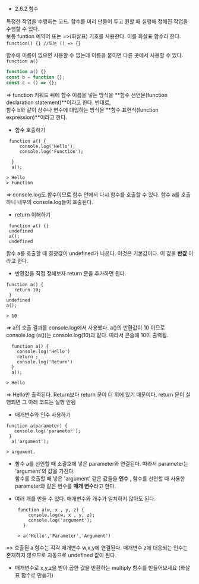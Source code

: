 * 2.6.2 함수  

특정한 작업을 수행하는 코드. 함수를 미리 만들어 두고 원할 때 실행해 정해진 작업을 수행할 수 있다.  
보통 funtion 예약어 또는 =>(화살표) 기호를 사용한다. 이를 화살표 함수라 한다.  
`function() {} //또는 () => {}`

함수에 이름이 없으면 사용할 수 없는데 이름을 붙이면 다른 곳에서 사용할 수 있다.  
`function a()` 

```javascript
function a() {}  
const b = function {};  
const c = () => {};  
``` 

=> function 키워드 뒤에 함수 이름을 넣는 방식을 **함수 선언문(function declaration statement)**이라고 한다. 반대로,  
   함수 b와 같이 상수나 변수에 대입하는 방식을 **함수 표현식(function expression)**이라고 한다.  

* 함수 호출하기
```
 function a() {
     console.log('Hello');
     console.log('Function');

  }
  a();
  
> Hello
> Function
```

=> console.log도 함수이므로 함수 안에서 다시 함수를 호출할 수 있다. 함수 a를 호출하니 내부의 console.log들이 호출된다.  

* return 이해하기  
```
 function a() {}  
 undefined  
 a();  
 undefined  
```
함수 a를 호출할 때 결괏값이 undefined가 나온다. 이것은 기본값이다. 이 값을 **반값** 이라고 한다.  

* 반환값을 직접 정해보자 return 문을 추가하면 된다.
 ```
 function a() {  
    return 10;  
  }   
 undefined  
 a();  
 
 > 10 
 ```
 
=> a의 호출 결과를 console.log에서 사용했다. a()의 반환값이 10 이므로 console.log (a())는 console.log(10)과 같다. 따라서 콘솔에 10이 출력됨.  
```
  function a() {   
    console.log('Hello')   
    return ;   
    console.log('Return')      
  }   
  a();   

> Hello  
```  
  => Hello만 출력된다. Return보다 return 문이 더 위에 있기 때문이다.  return 문이 실행되면 그 아래 코드는 실행 안됨  

* 매개변수와 인수 사용하기  
 ```
 function a(parameter) {   
    console.log('parameter');   
  }    
   a('argument');    

> argument.     
```
* 함수 a를 선언할 때 소괄호에 넣은 parameter와 연결된다.  따라서 parameter는 'argument'의 값을 가진다.  
  함수를 호출할 때 넣은 'argument' 같은 값들을 **인수** , 함수를 선언할 때 사용한 parameter와 같은 변수를 **매개 변수**라고 한다.  

* 여러 개를 만들 수 있다.  매개변수와 개수가 일치하지 않아도 된다.  
  ```
   function a(w, x , y, z) {    
       console.log(w, x , y, z);    
       console.log('argument');   
     }   
   
   > a('Hello','Parameter','Argument')    
  ```
=> 호출된 a 함수는 각각 매개변수 w,x,y에 연결된다. 매개변수 z에 대응되는 인수는 존재하지 않으므로 자동으로 undefined 값이 된다.  


* 매개변수로 x,y,z을 받아 곱한 값을 반환하는 multiply 함수를 만들어보세요 (화살표 함수로 만들기)
